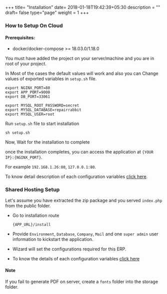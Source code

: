 +++
title= "Installation"
date= 2018-01-18T19:42:39+05:30
description = ""
draft= false
type="page"
weight = 1
+++

### How to Setup On Cloud

#### Prerequisites:

* docker/docker-compose >= 18.03.0/1.18.0

You must have added the project on your server/machine and you are in root of your project.

In Most of the cases the default values will work and also you can Change values of exported variables in `setup.sh` file.

```
export NGINX_PORT=80
export APP_PORT=9000
export DB_PORT=33061

export MYSQL_ROOT_PASSWORD=secret
export MYSQL_DATABASE=repairrabbit
export MYSQL_USER=root
```

Run `setup.sh` file to start installation

```
sh setup.sh
```

Now, Wait for the installation to complete

once the installation completes, you can access the application at `{YOUR IP}:{NGINX_PORT}`.

For example `192.168.1.26:80`, `127.0.0.1:80`.

To know detail description of each configuration variables [click here](/installation-using-wizard/).

### Shared Hosting Setup

Let's assume you have extracted the zip package and you served `index.php` from the public folder.

* Go to installation route

  ```
  {APP_URL}/install
  ```

* Provide `Environment`, `Database`, `Company`, `Mail` and one `super admin` user information to kickstart the application.

* Wizard will set the configurations required for this ERP.

* To know the details of each configuration variables [click here](/installation-using-wizard/)


#### Note

If you fail
 to generate PDF on server, create a `fonts` folder into the storage folder.
